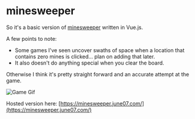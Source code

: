 # minesweeper
So it's a basic version of [minesweeper](https://en.wikipedia.org/wiki/Minesweeper_(video_game)) written in Vue.js.

A few points to note:
* Some games I've seen uncover swaths of space when a location that contains zero mines is clicked... plan on adding that later.
* It also doesn't do anything special when you clear the board.

Otherwise I think it's pretty straight forward and an accurate attempt at the game.

![Game Gif](https://i.imgur.com/MAMeR9Y.gif)

Hosted version here: [https://minesweeper.june07.com/](https://minesweeper.june07.com/)
